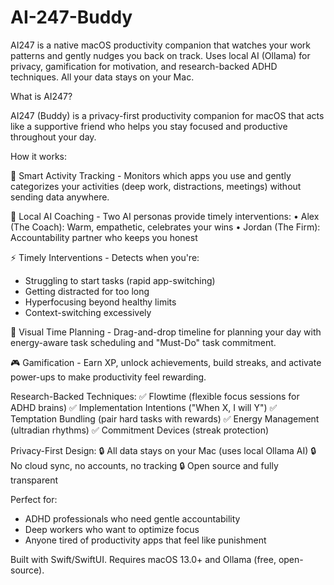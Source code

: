 # AI-247-Buddy
AI247 is a native macOS productivity companion that watches your work patterns and gently nudges you back on track. Uses local AI (Ollama) for   privacy, gamification for motivation, and research-backed ADHD techniques. All your data stays on your Mac.

  What is AI247?

  AI247 (Buddy) is a privacy-first productivity companion for macOS that acts like a supportive friend who helps you stay focused and productive
  throughout your day.

  How it works:

  🧠 Smart Activity Tracking - Monitors which apps you use and gently categorizes your activities (deep work, distractions, meetings) without
  sending data anywhere.

  🤖 Local AI Coaching - Two AI personas provide timely interventions:
  • Alex (The Coach): Warm, empathetic, celebrates your wins
  • Jordan (The Firm): Accountability partner who keeps you honest

  ⚡ Timely Interventions - Detects when you're:
  - Struggling to start tasks (rapid app-switching)
  - Getting distracted for too long
  - Hyperfocusing beyond healthy limits
  - Context-switching excessively

  📅 Visual Time Planning - Drag-and-drop timeline for planning your day with energy-aware task scheduling and "Must-Do" task commitment.

  🎮 Gamification - Earn XP, unlock achievements, build streaks, and activate power-ups to make productivity feel rewarding.

  Research-Backed Techniques:
  ✅ Flowtime (flexible focus sessions for ADHD brains)
  ✅ Implementation Intentions ("When X, I will Y")
  ✅ Temptation Bundling (pair hard tasks with rewards)
  ✅ Energy Management (ultradian rhythms)
  ✅ Commitment Devices (streak protection)


  Privacy-First Design:
  🔒 All data stays on your Mac (uses local Ollama AI)
  🔒 No cloud sync, no accounts, no tracking
  🔒 Open source and fully transparent

  Perfect for:
  - ADHD professionals who need gentle accountability
  - Deep workers who want to optimize focus
  - Anyone tired of productivity apps that feel like punishment

  Built with Swift/SwiftUI. Requires macOS 13.0+ and Ollama (free, open-source).